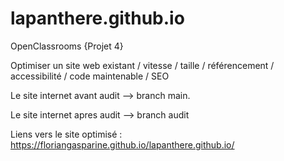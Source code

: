 # lapanthere.github.io

OpenClassrooms {Projet 4}

Optimiser un site web existant / vitesse / taille / référencement / accessibilité / code maintenable / SEO


Le site internet avant audit --> branch main.

Le site internet apres audit --> branch audit


Liens vers le site optimisé : 
  https://floriangasparine.github.io/lapanthere.github.io/
